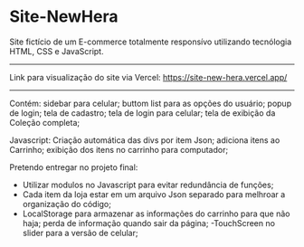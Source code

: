 # Site-NewHera
Site fictício de um E-commerce totalmente responsívo utilizando tecnólogia HTML, CSS e JavaScript.
*****
Link para visualização do site via Vercel: https://site-new-hera.vercel.app/
*****

Contém:
sidebar para celular;
buttom list para as opções do usuário;
popup de login;
tela de cadastro;
tela de login para celular;
tela de exibição da Coleção completa;

Javascript: 
Criação automática das divs por item Json;
adiciona itens ao Carrinho;
exibição dos itens no carrinho para computador;

Pretendo entregar no projeto final:
- Utilizar modulos no Javascript para evitar redundância de funções;
- Cada item da loja estar em um arquivo Json separado para melhroar
a organização do código;
- LocalStorage para armazenar as informações do carrinho para que não haja;
perda de informação quando sair da página;
-TouchScreen no slider para a versão de celular;
